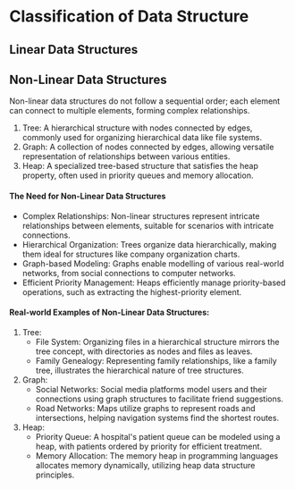 # Classification of Data Structure
## Linear Data Structures

## Non-Linear Data Structures
Non-linear data structures do not follow a sequential order; each element can connect to multiple elements, forming complex relationships.
1. Tree: A hierarchical structure with nodes connected by edges, commonly used for organizing hierarchical data like file systems.
2. Graph: A collection of nodes connected by edges, allowing versatile representation of relationships between various entities.
3. Heap: A specialized tree-based structure that satisfies the heap property, often used in priority queues and memory allocation.

#### The Need for Non-Linear Data Structures
+ Complex Relationships:
    Non-linear structures represent intricate relationships between elements, suitable for scenarios with intricate connections.
+ Hierarchical Organization: 
    Trees organize data hierarchically, making them ideal for structures like company organization charts.
+ Graph-based Modeling:
    Graphs enable modelling of various real-world networks, from social connections to computer networks.
+ Efficient Priority Management: 
        Heaps efficiently manage priority-based operations, such as extracting the highest-priority element.

#### Real-world Examples of Non-Linear Data Structures:
1. Tree:
    + File System: Organizing files in a hierarchical structure mirrors the tree concept, with directories as nodes and files as leaves.
    + Family Genealogy: Representing family relationships, like a family tree, illustrates the hierarchical nature of tree structures.
2. Graph:
    + Social Networks: Social media platforms model users and their connections using graph structures to facilitate friend suggestions.
    + Road Networks: Maps utilize graphs to represent roads and intersections, helping navigation systems find the shortest routes.
3. Heap:
    + Priority Queue: A hospital's patient queue can be modeled using a heap, with patients ordered by priority for efficient treatment.
    + Memory Allocation: The memory heap in programming languages allocates memory dynamically, utilizing heap data structure principles.

